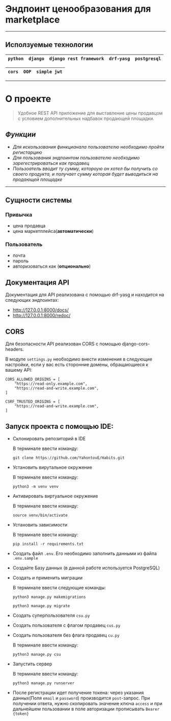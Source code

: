# __Эндпоинт ценообразования для marketplace__
___
## Исползуемые технологии

|`python` | `django` | `django rest framework` | `drf-yasg` | `postgresql` |
| ------ | ------ |------ |------ |------ |

|`cors` | `OOP` | `simple jwt` |
| ------ |-------| ------ |
___

# О проекте 
> Удобное REST API приложение для выставление цены продавцом с условием дополнительных надбавок продающей площадки.

## ___Функции___
- _Для искользования финкцианала пользователю необходимо пройти регистарцию_
- _Для пользования эндпоинтом пользователю необходимо зарегестрироваться как продавец_
- _Пользоатель вводит ту сумму, котороую он хотел бы получить со своего продукта, и получает сумму которая будет выводиться на продающей площадке_
___

## Сущности системы
  ### Привычка
  * цена продавца
  * цена маркетплейса(__автоматически__)


### Пользователь
* почта
* пароль
* авторизоваться как (__опционально__)

## Документация API
Документация для API реализована с помощью drf-yasg и находится на следующих эндпоинтах:
* http://127.0.0.1:8000/docs/
* http://127.0.0.1:8000/redoc/

## CORS
Для безопасности API реализован CORS с помощью django-cors-headers. 

В модуле ``settings.py`` необходимо внести изменения в следующие настройки, если у вас есть сторонние домены, обращающиеся к вашему API:

```
CORS_ALLOWED_ORIGINS = [
    "https://read-only.example.com",
    "https://read-and-write.example.com",
]

CSRF_TRUSTED_ORIGINS = [
    "https://read-and-write.example.com",
]
```

## Запуск проекта с помощью IDE:

* Склонировать репозиторий в IDE
  
  В терминале ввести команду:
  ```
  git clone https://github.com/YahontovE/Habits.git
* Установить вирутальное окружение

  В терминале ввести команду:
  ```
  python3 -m venv venv
  ```
* Активировать виртуальное окружение

  В терминале ввести команду:
  ```
  source venv/bin/activate
  ```
* Установить зависимости

  В терминале ввести команду:
  ```
  pip install -r requirements.txt
  ```
* Создать файл ``.env``. Его необходимо заполнить данными из файла ``.env.sample``
* Создайте Базу данных (в данной работе используется PostgreSQL)
* Создать и применить миграции

  В терминале ввести следующие команды:
  ```
  python3 manage.py makemigrations
  ```
  ```
  python3 manage.py migrate
  ```
* Создать суперпользователя ``csu.py``
* Создать пользователя с флагом продавец ``cus.py``
* Создать пользователя без флага продавец ``cu.py``

  В терминале ввести команду:
  ```
  python3 manage.py csu

* Запустить сервер

  В терминале ввести команду:
  ```
  python3 manage.py runserver
  ```
  
- После регистрации идет получение токена: через указания данных(Поля `email` и `password`) производится `post`-запрос.
При получении ответа, нужно скопировать значение ключа `access` и при дальнейшем пользовании в поле авторизации прописывать
`Bearer {token}`